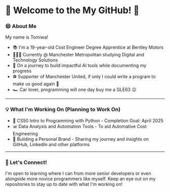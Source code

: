 # 🚀 Welcome to the My GitHub! 👋

### 😄 About Me
My name is Tomiwa!
- 📚 I'm a 19-year-old Cost Engineer Degree Apprentice at Bentley Motors
- 👨🏾‍🎓 Currently @ Manchester Metropolitan studying Digital and Technology Solutions
- 🤖 On a journey to build impactful AI tools while documenting my progress
- ⚽️ Supporter of Manchester United, if only I could write a program to make us good again 🥲
- 🏎️ Car lover, programming will one day buy me a GLE63 😉

---

### 💡 What I'm Working On (Planning to Work On)
- 🐍 CS50 Intro to Programming with Python - Completion Goal: April 2025
- 📊 Data Analysis and Automation Tools - To aid Automative Cost Engineering
- 🛜 Building a Personal Brand - Sharing my journey and insights on GitHub, LinkedIn and other platforms

---

### 🤝 Let's Connect!
I'm open to learning where I can from more senior developers or even alongside more novice programmers like myself. Keep an eye out on my repositories to stay up to date with what I'm working on!

<!--
**AlgoRookie/AlgoRookie** is a ✨ _special_ ✨ repository because its `README.md` (this file) appears on your GitHub profile.

Here are some ideas to get you started:

- 🔭 I’m currently working on ...
- 🌱 I’m currently learning ...
- 👯 I’m looking to collaborate on ...
- 🤔 I’m looking for help with ...
- 💬 Ask me about ...
- 📫 How to reach me: ...
- 😄 Pronouns: ...
- ⚡ Fun fact: ...
-->
